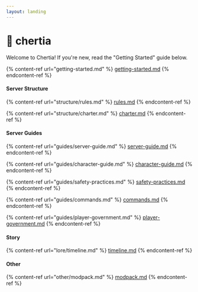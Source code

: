 ```yaml
---
layout: landing
---
```


# 🌈 chertia

Welcome to Chertia! If you're new, read the "Getting Started" guide below.

{% content-ref url="getting-started.md" %}
[getting-started.md](getting-started.md)
{% endcontent-ref %}

#### Server Structure

{% content-ref url="structure/rules.md" %}
[rules.md](structure/rules.md)
{% endcontent-ref %}

{% content-ref url="structure/charter.md" %}
[charter.md](structure/charter.md)
{% endcontent-ref %}

#### Server Guides

{% content-ref url="guides/server-guide.md" %}
[server-guide.md](guides/server-guide.md)
{% endcontent-ref %}

{% content-ref url="guides/character-guide.md" %}
[character-guide.md](guides/character-guide.md)
{% endcontent-ref %}

{% content-ref url="guides/safety-practices.md" %}
[safety-practices.md](guides/safety-practices.md)
{% endcontent-ref %}

{% content-ref url="guides/commands.md" %}
[commands.md](guides/commands.md)
{% endcontent-ref %}

{% content-ref url="guides/player-government.md" %}
[player-government.md](guides/player-government.md)
{% endcontent-ref %}

#### Story

{% content-ref url="lore/timeline.md" %}
[timeline.md](lore/timeline.md)
{% endcontent-ref %}

#### Other

{% content-ref url="other/modpack.md" %}
[modpack.md](other/modpack.md)
{% endcontent-ref %}
